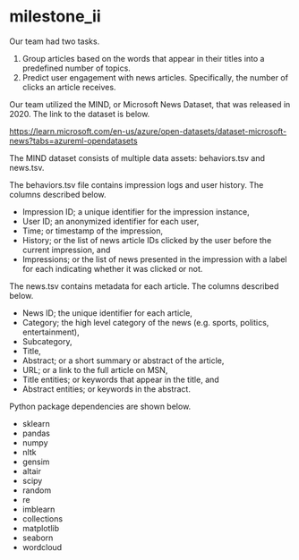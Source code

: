 # milestone_ii
Our team had two tasks.

1. Group articles based on the words that appear in their titles into a predefined number of topics.
2. Predict user engagement with news articles. Specifically, the number of clicks an article receives.

Our team utilized the MIND, or Microsoft News Dataset, that was released in 2020. The link to the dataset is below.

https://learn.microsoft.com/en-us/azure/open-datasets/dataset-microsoft-news?tabs=azureml-opendatasets

The MIND dataset consists of multiple data assets: behaviors.tsv and news.tsv.

The behaviors.tsv file contains impression logs and user history. The columns described below.

- Impression ID; a unique identifier for the impression instance,
- User ID; an anonymized identifier for each user,
- Time; or timestamp of the impression,
- History; or the list of news article IDs clicked by the user before the current impression, and
- Impressions; or the list of news presented in the impression with a label for each indicating whether it was clicked or not.

The news.tsv contains metadata for each article. The columns described below.

- News ID; the unique identifier for each article,
- Category; the high level category of the news (e.g. sports, politics, entertainment),
- Subcategory,
- Title,
- Abstract; or a short summary or abstract of the article,
- URL; or a link to the full article on MSN,
- Title entities; or keywords that appear in the title, and
- Abstract entities; or keywords in the abstract.

Python package dependencies are shown below.

- sklearn
- pandas
- numpy
- nltk
- gensim
- altair
- scipy
- random
- re
- imblearn
- collections
- matplotlib
- seaborn
- wordcloud

